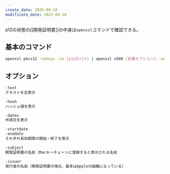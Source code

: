 ```yaml
---
create_date: 2025-09-18
modificate_date: 2025-09-18
---
```

p12の状態の[[開発証明書]]の中身は`openssl`コマンドで確認できる。

## 基本のコマンド
```bash
openssl pkcs12 -nokeys -in [p12のパス] | openssl x509 [各種オプション] -noout
```

## オプション
```bash
-text
テキストを全表示

-hash
ハッシュ値を表示

-dates
作成日を表示

-startdate
-enddate
それぞれ有効期限の開始・終了を表示

-subject
開発証明書の名前（Macキーチェーンに登録すると表示される名前

-issuer
発行者の名前（開発証明書の場合、基本はAppleの組織になっている）
```
